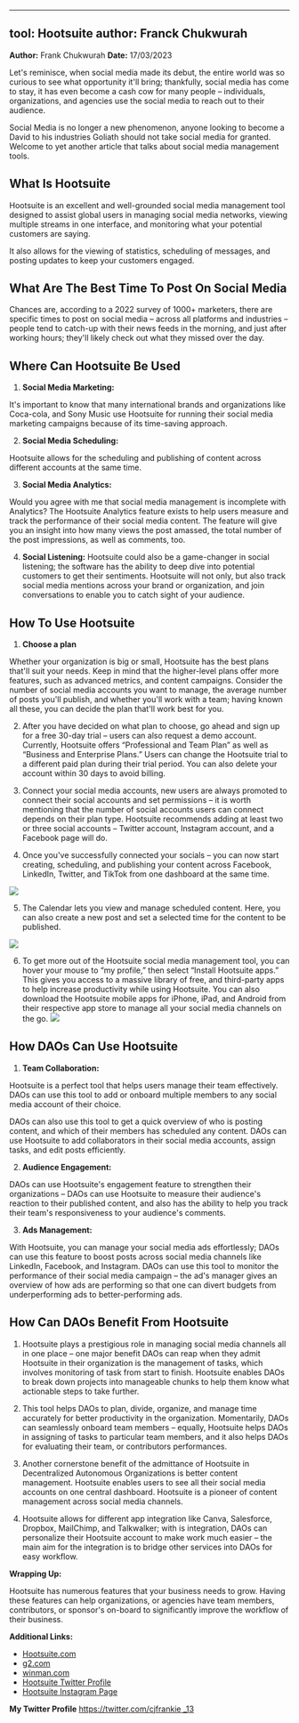 
---
tool: Hootsuite
author: Franck Chukwurah
---

**Author:** Frank Chukwurah 
**Date:** 17/03/2023


Let's reminisce, when social media made its debut, the entire world was so curious to see what opportunity it'll bring; thankfully, social media has come to stay, it has even become a cash cow for many people – individuals, organizations, and agencies use the social media to reach out to their audience. 

Social Media is no longer a new phenomenon, anyone looking to become a David to his industries Goliath should not take social media for granted. Welcome to yet another article that talks about social media management tools.

## What Is Hootsuite

Hootsuite is an excellent and well-grounded social media management tool designed to assist global users in managing social media networks, viewing multiple streams in one interface, and monitoring what your potential customers are saying.

It also allows for the viewing of statistics, scheduling of messages, and posting updates to keep your customers engaged.

## What Are The Best Time To Post On Social Media
 
Chances are, according to a 2022 survey of 1000+ marketers, there are specific times to post on social media – across all platforms and industries – people tend to catch-up with their news feeds in the morning, and just after working hours; they'll likely check out what they missed over the day. 

## Where Can Hootsuite Be Used

1.  **Social Media Marketing:**

It's important to know that many international brands and organizations like Coca-cola, and Sony Music use Hootsuite for running their social media marketing campaigns because of its time-saving approach.

2. **Social Media Scheduling:**

Hootsuite allows for the scheduling and publishing of content across different accounts at the same time.

3. **Social Media Analytics:**

Would you agree with me that social media management is incomplete with Analytics? The Hootsuite Analytics feature exists to help users measure and track the performance of their social media content. The feature will give you an insight into how many views the post amassed, the total number of the post impressions, as well as comments, too.

4. **Social Listening:**
Hootsuite could also be a game-changer in social listening; the software has the ability to deep dive into potential customers to get their sentiments. Hootsuite will not only, but also track social media mentions across your brand or organization, and join conversations to enable you to catch sight of your audience.


## How To Use Hootsuite 

1. **Choose a plan**

Whether your organization is big or small, Hootsuite has the best plans that'll suit your needs. Keep in mind that the higher-level plans offer more features, such as advanced metrics, and content campaigns. Consider the number of social media accounts you want to manage, the average number of posts you'll publish, and whether you'll work with a team; having known all these, you can decide the plan that'll work best for you.

2. After you have decided on what plan to choose, go ahead and sign up for a free 30-day trial – users can also request a demo account. Currently, Hootsuite offers “Professional and Team Plan” as well as “Business and Enterprise Plans.” Users can change the Hootsuite trial to a different paid plan during their trial period. You can also delete your account within 30 days to avoid billing. 

3. Connect your social media accounts, new users are always promoted to connect their social accounts and set permissions – it is worth mentioning that the number of social accounts users can connect depends on their plan type. Hootsuite recommends adding at least two or three social accounts – Twitter account, Instagram account, and a Facebook page will do.

4. Once you've successfully connected your socials – you can now start creating, scheduling, and publishing your content across Facebook, LinkedIn, Twitter, and TikTok from one dashboard at the same time.

![](https://i.imgur.com/CLvEUFU.png)


5. The Calendar lets you view and manage scheduled content. Here, you can also create a new post and set a selected time for the content to be published.

![](https://i.imgur.com/lcROLmo.png)

6. To get more out of the Hootsuite social media management tool, you can hover your mouse to “my profile,” then select “Install Hootsuite apps.” This gives you access to a massive library of free, and third-party apps to help increase productivity while using Hootsuite. You can also download the Hootsuite mobile apps for iPhone, iPad, and Android from their respective app store to manage all your social media channels on the go.
![](https://i.imgur.com/Zo0rbko.png)



## How DAOs Can Use Hootsuite

1. **Team Collaboration:**

Hootsuite is a perfect tool that helps users manage their team effectively. DAOs can use this tool to add or onboard multiple members to any social media account of their choice.

DAOs can also use this tool to get a quick overview of who is posting content, and which of their members has scheduled any content. DAOs can use Hootsuite to add collaborators in their social media accounts, assign tasks, and edit posts efficiently. 

2. **Audience Engagement:**

DAOs can use Hootsuite's engagement feature to strengthen their organizations – DAOs can use Hootsuite to measure their audience's reaction to their published content, and also has the ability to help you track their team's responsiveness to your audience's comments. 

3. **Ads Management:**

With Hootsuite, you can manage your social media ads effortlessly; DAOs can use this feature to boost posts across social media channels like LinkedIn, Facebook, and Instagram. DAOs can use this tool to monitor the performance of their social media campaign – the ad's manager gives an overview of how ads are performing so that one can divert budgets from underperforming ads to better-performing ads.

## How Can DAOs Benefit From Hootsuite

1. Hootsuite plays a prestigious role in managing social media channels all in one place – one major benefit DAOs can reap when they admit Hootsuite in their organization is the management of tasks, which involves monitoring of task from start to finish. Hootsuite enables DAOs to break down projects into manageable chunks to help them know what actionable steps to take further.

2. This tool helps DAOs to plan, divide, organize, and manage time accurately for better productivity in the organization.
Momentarily, DAOs can seamlessly onboard team members – equally, Hootsuite helps DAOs in assigning of tasks to particular team members, and it also helps DAOs for evaluating their team, or contributors performances.

3. Another cornerstone benefit of the admittance of Hootsuite in Decentralized  Autonomous Organizations is better content management. Hootsuite enables users to see all their social media accounts on one central dashboard. Hootsuite is a pioneer of content management across social media channels.

4. Hootsuite allows for different app integration like Canva, Salesforce, Dropbox, MailChimp, and Talkwalker; with is integration, DAOs can personalize their Hootsuite account to make work much easier – the main aim for the integration is to bridge other services into DAOs for easy workflow.

**Wrapping Up:**

Hootsuite has numerous features that your business needs to grow. Having these features can help organizations, or agencies have team members, contributors, or sponsor's on-board to significantly improve the workflow of their business.

**Additional Links:**
* [Hootsuite.com](https://hootsuite.com)
* [g2.com](https://tinyurl.com/2p8kzrk7)
* [winman.com ](https://tinyurl.com/2p86uf99)
* [Hootsuite Twitter Profile ](https://tinyurl.com/293hwytp)
* [Hootsuite Instagram Page](https://tinyurl.com/2hmt6p2u)

**My Twitter Profile**
[https://twitter.com/cjfrankie _13](https://twitter.com/Cjfrankie_13)